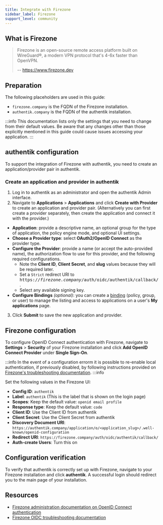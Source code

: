 ```yaml
---
title: Integrate with Firezone
sidebar_label: Firezone
support_level: community
---
```


## What is Firezone

> Firezone is an open-source remote access platform built on WireGuard®, a modern VPN protocol that's 4-6x faster than OpenVPN.
>
> -- https://www.firezone.dev

## Preparation

The following placeholders are used in this guide:

- `firezone.company` is the FQDN of the Firezone installation.
- `authentik.company` is the FQDN of the authentik installation.

:::info
This documentation lists only the settings that you need to change from their default values. Be aware that any changes other than those explicitly mentioned in this guide could cause issues accessing your application.
:::

## authentik configuration

To support the integration of Firezone with authentik, you need to create an application/provider pair in authentik.

### Create an application and provider in authentik

1. Log in to authentik as an administrator and open the authentik Admin interface.
2. Navigate to **Applications** > **Applications** and click **Create with Provider** to create an application and provider pair. (Alternatively you can first create a provider separately, then create the application and connect it with the provider.)

- **Application**: provide a descriptive name, an optional group for the type of application, the policy engine mode, and optional UI settings.
- **Choose a Provider type**: select **OAuth2/OpenID Connect** as the provider type.
- **Configure the Provider**: provide a name (or accept the auto-provided name), the authorization flow to use for this provider, and the following required configurations.
    - Note the **Client ID**, **Client Secret**, and **slug** values because they will be required later.
    - Set a `Strict` redirect URI to <kbd>https://<em>firezone.company</em>/auth/oidc/authentik/callback/</kbd>.
    - Select any available signing key.
- **Configure Bindings** _(optional)_: you can create a [binding](/docs/add-secure-apps/flows-stages/bindings/) (policy, group, or user) to manage the listing and access to applications on a user's **My applications** page.

3. Click **Submit** to save the new application and provider.

## Firezone configuration

To configure OpenID Connect authentication with Firezone, navigate to **Settings** > **Security** of your Firezone installation and click **Add OpenID Connect Provider** under **Single Sign-On**.

:::info
In the event of a configuration errorm it is possible to re-enable local authentication, if previously disabled, by following instructions provided on [Firezone's troubleshooting documentation](https://www.firezone.dev/docs/administer/troubleshoot/#re-enable-local-authentication-via-cli).
:::info

Set the following values in the Firezone UI:

- **Config ID**: `authentik`
- **Label**: `authentik` (This is the label that is shown on the login page)
- **Scopes**: Keep the default value: `openid email profile`
- **Response type**: Keep the default value: `code`
- **Client ID**: Use the Client ID from authentik
- **Client Secret**: Use the Client Secret from authentik
- **Discovery Document URI**: `https://authentik.company/application/o/<application_slug>/.well-known/openid-configuration`
- **Redirect URI**: `https://firezone.company/auth/oidc/authentik/callback/`
- **Auth-create Users**: Turn this on

## Configuration verification

To verify that authentik is correctly set up with Firezone, navigate to your Firezone installation and click **authentik**. A successful login should redirect you to the main page of your installation.

## Resources

- [Firezone administration documentation on OpenID Connect authentication](https://www.firezone.dev/docs/authenticate/oidc/)
- [Firezone OIDC troubleshooting documentation](https://www.firezone.dev/docs/administer/troubleshoot/#re-enable-local-authentication-via-cli)
